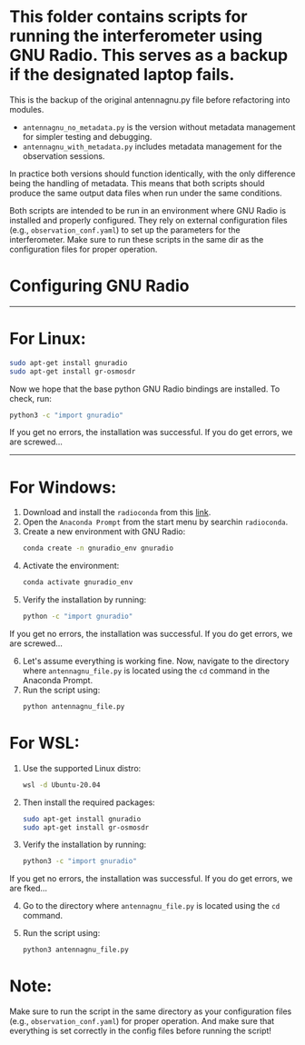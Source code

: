 # This folder contains scripts for running the interferometer using GNU Radio. This serves as a backup if the designated laptop fails.

This is the backup of the original antennagnu.py file before refactoring into modules.

 - `antennagnu_no_metadata.py` is the version without metadata management for simpler testing and debugging.
 - `antennagnu_with_metadata.py` includes metadata management for the observation sessions.

In practice both versions should function identically, with the only difference being the handling of metadata. This means that both scripts should produce the same output data files when run under the same conditions.

Both scripts are intended to be run in an environment where GNU Radio is installed and properly configured. They rely on external configuration files (e.g., `observation_conf.yaml`) to set up the parameters for the interferometer. Make sure to run these scripts in the same dir as the configuration files for proper operation.

# Configuring GNU Radio

---

# For Linux:
```bash
sudo apt-get install gnuradio
sudo apt-get install gr-osmosdr
```
Now we hope that the base python GNU Radio bindings are installed. To check, run:
```bash
python3 -c "import gnuradio"
```
If you get no errors, the installation was successful. If you do get errors, we are screwed...

---

# For Windows:
1. Download and install the `radioconda` from this [link](https://glare-sable.vercel.app/radioconda/radioconda-installer/radioconda-.*-Windows-x86_64.exe).
2. Open the `Anaconda Prompt` from the start menu by searchin `radioconda`.
3. Create a new environment with GNU Radio:
   ```bash
   conda create -n gnuradio_env gnuradio
   ```
4. Activate the environment:
   ```bash
   conda activate gnuradio_env
   ```
5. Verify the installation by running:
   ```bash
   python -c "import gnuradio"
   ```
If you get no errors, the installation was successful. If you do get errors, we are screwed...

6. Let's assume everything is working fine. Now, navigate to the directory where `antennagnu_file.py` is located using the `cd` command in the Anaconda Prompt.
7. Run the script using:
   ```bash
   python antennagnu_file.py
   ```

# For WSL:
1. Use the supported Linux distro:
    ```bash
    wsl -d Ubuntu-20.04
    ```
2. Then install the required packages:
    ```bash
    sudo apt-get install gnuradio
    sudo apt-get install gr-osmosdr
    ```
3. Verify the installation by running:
    ```bash
    python3 -c "import gnuradio"
    ```
If you get no errors, the installation was successful. If you do get errors, we are fked...

4. Go to the directory where `antennagnu_file.py` is located using the `cd` command.

5. Run the script using:
    ```bash
    python3 antennagnu_file.py
    ```

# Note:
Make sure to run the script in the same directory as your configuration files (e.g., `observation_conf.yaml`) for proper operation. And make sure that everything is set correctly in the config files before running the script!